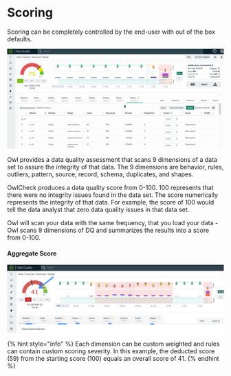 # Scoring

Scoring can be completely controlled by the end-user with out of the box defaults.

![](../../.gitbook/assets/scoring.gif)

Owl provides a data quality assessment that scans 9 dimensions of a data set to assure the integrity of that data. The 9 dimensions are behavior, rules, outliers, pattern, source, record, schema, duplicates, and shapes.&#x20;

OwlCheck produces a data quality score from 0-100. 100 represents that there were no integrity issues found in the data set. The score numerically represents the integrity of that data. For example, the score of 100 would tell the data analyst that zero data quality issues in that data set.

Owl will scan your data with the same frequency, that you load your data - Owl scans 9 dimensions of DQ and summarizes the results into a score from 0-100. &#x20;

#### Aggregate Score

![The score starts with 100 and individual dimensions deduct from the total.](<../../.gitbook/assets/image (107).png>)

{% hint style="info" %}
Each dimension can be custom weighted and rules can contain custom scoring severity. In this example, the deducted score (59) from the starting score (100) equals an overall score of 41.
{% endhint %}
